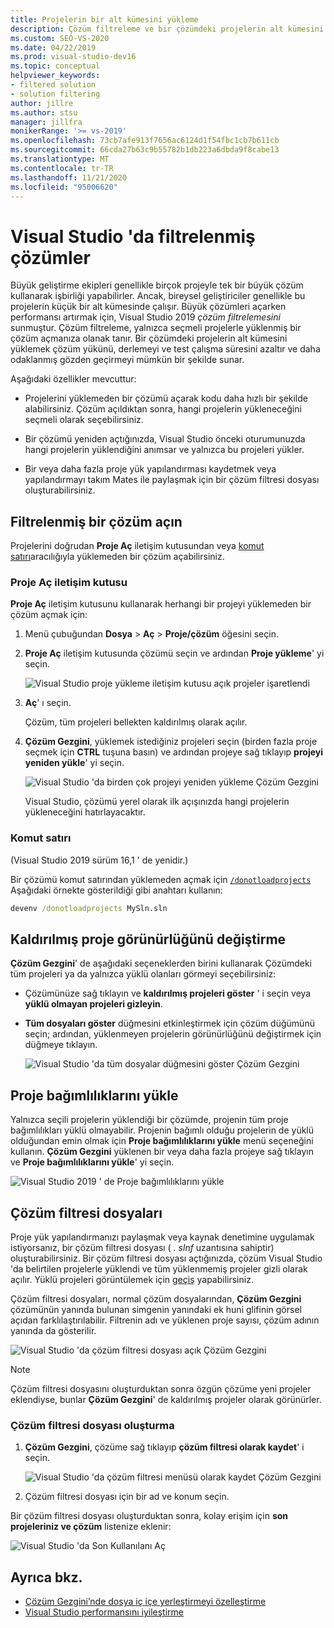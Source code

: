 ```yaml
---
title: Projelerin bir alt kümesini yükleme
description: Çözüm filtreleme ve bir çözümdeki projelerin alt kümesini hızlı bir şekilde yüklemenize nasıl izin verdiği hakkında bilgi edinin.
ms.custom: SEO-VS-2020
ms.date: 04/22/2019
ms.prod: visual-studio-dev16
ms.topic: conceptual
helpviewer_keywords:
- filtered solution
- solution filtering
author: jillre
ms.author: stsu
manager: jillfra
monikerRange: '>= vs-2019'
ms.openlocfilehash: 73cb7afe913f7656ac6124d1f54fbc1cb7b611cb
ms.sourcegitcommit: 66cda27b63c9b55782b1db223a6dbda9f8cabe13
ms.translationtype: MT
ms.contentlocale: tr-TR
ms.lasthandoff: 11/21/2020
ms.locfileid: "95006620"
---
```

# <a name="filtered-solutions-in-visual-studio"></a>Visual Studio 'da filtrelenmiş çözümler

Büyük geliştirme ekipleri genellikle birçok projeyle tek bir büyük çözüm kullanarak işbirliği yapabilirler. Ancak, bireysel geliştiriciler genellikle bu projelerin küçük bir alt kümesinde çalışır. Büyük çözümleri açarken performansı artırmak için, Visual Studio 2019 *çözüm filtrelemesini* sunmuştur. Çözüm filtreleme, yalnızca seçmeli projelerle yüklenmiş bir çözüm açmanıza olanak tanır. Bir çözümdeki projelerin alt kümesini yüklemek çözüm yükünü, derlemeyi ve test çalışma süresini azaltır ve daha odaklanmış gözden geçirmeyi mümkün bir şekilde sunar.

Aşağıdaki özellikler mevcuttur:

- Projelerini yüklemeden bir çözümü açarak kodu daha hızlı bir şekilde alabilirsiniz. Çözüm açıldıktan sonra, hangi projelerin yükleneceğini seçmeli olarak seçebilirsiniz.

- Bir çözümü yeniden açtığınızda, Visual Studio önceki oturumunuzda hangi projelerin yüklendiğini anımsar ve yalnızca bu projeleri yükler.

- Bir veya daha fazla proje yük yapılandırması kaydetmek veya yapılandırmayı takım Mates ile paylaşmak için bir çözüm filtresi dosyası oluşturabilirsiniz.

## <a name="open-a-filtered-solution"></a>Filtrelenmiş bir çözüm açın

Projelerini doğrudan **Proje Aç** iletişim kutusundan veya [komut satırı](#command-line)aracılığıyla yüklemeden bir çözüm açabilirsiniz.

### <a name="open-project-dialog"></a>Proje Aç iletişim kutusu

**Proje Aç** iletişim kutusunu kullanarak herhangi bir projeyi yüklemeden bir çözüm açmak için:

1. Menü çubuğundan **Dosya**  >  **Aç**  >  **Proje/çözüm** öğesini seçin.

2. **Proje Aç** iletişim kutusunda çözümü seçin ve ardından **Proje yükleme**' yi seçin.

   ![Visual Studio proje yükleme iletişim kutusu açık projeler işaretlendi](media/filtered-solutions/do-not-load-projects.png)

3. **Aç**' ı seçin.

   Çözüm, tüm projeleri bellekten kaldırılmış olarak açılır.

4. **Çözüm Gezgini**, yüklemek istediğiniz projeleri seçin (birden fazla proje seçmek için **CTRL** tuşuna basın) ve ardından projeye sağ tıklayıp **projeyi yeniden yükle**' yi seçin.

   ![Visual Studio 'da birden çok projeyi yeniden yükleme Çözüm Gezgini](media/filtered-solutions/reload-project.png)

   Visual Studio, çözümü yerel olarak ilk açışınızda hangi projelerin yükleneceğini hatırlayacaktır.

### <a name="command-line"></a>Komut satırı

(Visual Studio 2019 sürüm 16,1 ' de yenidir.)

Bir çözümü komut satırından yüklemeden açmak için [`/donotloadprojects`](../ide/reference/donotloadprojects-devenv-exe.md) Aşağıdaki örnekte gösterildiği gibi anahtarı kullanın:

```cmd
devenv /donotloadprojects MySln.sln
```

## <a name="toggle-unloaded-project-visibility"></a>Kaldırılmış proje görünürlüğünü değiştirme

**Çözüm Gezgini**' de aşağıdaki seçeneklerden birini kullanarak Çözümdeki tüm projeleri ya da yalnızca yüklü olanları görmeyi seçebilirsiniz:

- Çözümünüze sağ tıklayın ve **kaldırılmış projeleri göster** ' i seçin veya **yüklü olmayan projeleri gizleyin**.

- **Tüm dosyaları göster** düğmesini etkinleştirmek için çözüm düğümünü seçin; ardından, yüklenmeyen projelerin görünürlüğünü değiştirmek için düğmeye tıklayın.

   ![Visual Studio 'da tüm dosyalar düğmesini göster Çözüm Gezgini](media/filtered-solutions/show-all-files.PNG)

## <a name="load-project-dependencies"></a>Proje bağımlılıklarını yükle

Yalnızca seçili projelerin yüklendiği bir çözümde, projenin tüm proje bağımlılıkları yüklü olmayabilir. Projenin bağımlı olduğu projelerin de yüklü olduğundan emin olmak için **Proje bağımlılıklarını yükle** menü seçeneğini kullanın. **Çözüm Gezgini** yüklenen bir veya daha fazla projeye sağ tıklayın ve **Proje bağımlılıklarını yükle**' yi seçin.

![Visual Studio 2019 ' de Proje bağımlılıklarını yükle](media/filtered-solutions/load-project-dependencies.png)

## <a name="solution-filter-files"></a>Çözüm filtresi dosyaları

Proje yük yapılandırmanızı paylaşmak veya kaynak denetimine uygulamak istiyorsanız, bir çözüm filtresi dosyası ( *. slnf* uzantısına sahiptir) oluşturabilirsiniz. Bir çözüm filtresi dosyası açtığınızda, çözüm Visual Studio 'da belirtilen projelerle yüklendi ve tüm yüklenmemiş projeler gizli olarak açılır. Yüklü projeleri görüntülemek için [geçiş](#toggle-unloaded-project-visibility) yapabilirsiniz.

Çözüm filtresi dosyaları, normal çözüm dosyalarından, **Çözüm Gezgini** çözümünün yanında bulunan simgenin yanındaki ek huni glifinin görsel açıdan farklılaştırılabilir. Filtrenin adı ve yüklenen proje sayısı, çözüm adının yanında da gösterilir.

![Visual Studio 'da çözüm filtresi dosyası açık Çözüm Gezgini](media/filtered-solutions/solution-filter.PNG)

> [!NOTE]
> Çözüm filtresi dosyasını oluşturduktan sonra özgün çözüme yeni projeler eklendiyse, bunlar **Çözüm Gezgini**' de kaldırılmış projeler olarak görünürler.

### <a name="create-a-solution-filter-file"></a>Çözüm filtresi dosyası oluşturma

1. **Çözüm Gezgini**, çözüme sağ tıklayıp **çözüm filtresi olarak kaydet**' i seçin.

   ![Visual Studio 'da çözüm filtresi menüsü olarak kaydet Çözüm Gezgini](media/filtered-solutions/save-as-solution-filter.png)

2. Çözüm filtresi dosyası için bir ad ve konum seçin.

Bir çözüm filtresi dosyası oluşturduktan sonra, kolay erişim için **son projeleriniz ve çözüm** listenize eklenir:

![Visual Studio 'da Son Kullanılanı Aç](media/filtered-solutions/open-recent.png)

## <a name="see-also"></a>Ayrıca bkz.

- [Çözüm Gezgini’nde dosya iç içe yerleştirmeyi özelleştirme](file-nesting-solution-explorer.md)
- [Visual Studio performansını iyileştirme](optimize-visual-studio-performance.md)
